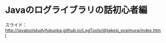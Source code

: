 # Javaのログライブラリの話初心者編

スライド：<a href="http://javatoolstudyfukuoka.github.io/LogTools/@takesi_yosimura/index.html" target="_blank">http://javatoolstudyfukuoka.github.io/LogTools/@takesi_yosimura/index.html</a>
